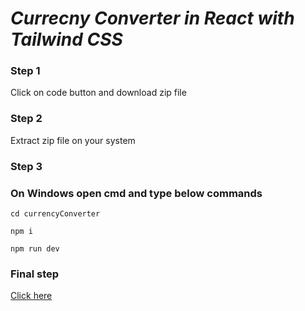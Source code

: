 # ___Currecny Converter in React with Tailwind CSS___

### __Step 1__

Click on code button and download zip file

### __Step 2__

Extract zip file on your system

### __Step 3__

### On Windows open cmd and type below commands

```
cd currencyConverter
```
```
npm i
```
```
npm run dev
```

### Final step

[Click here](http://localhost:5173/)
